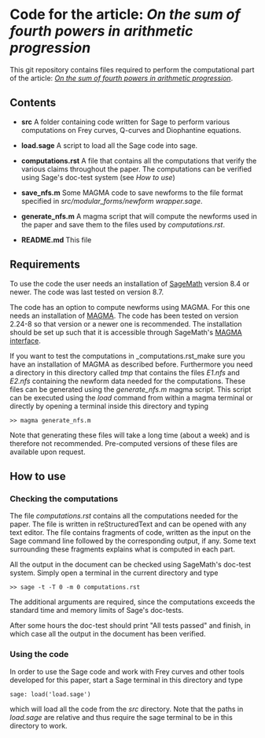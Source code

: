 # Code for the article: _On the sum of fourth powers in arithmetic progression_

This git repository contains files required to perform the
computational part of the article: [_On the sum of fourth powers in
arithmetic progression_](https://arxiv.org/abs/1907.12351).

## Contents

* **src** A folder containing code written for Sage to perform various
  computations on Frey curves, Q-curves and Diophantine equations.

* **load.sage** A script to load all the Sage code into sage.

* **computations.rst** A file that contains all the computations that
  verify the various claims throughout the paper. The computations can
  be verified using Sage's doc-test system (see _How to use_)
  
* **save\_nfs.m** Some MAGMA code to save newforms to the file format
  specified in _src/modular\_forms/newform wrapper.sage_.
  
* **generate\_nfs.m** A magma script that will compute the newforms
  used in the paper and save them to the files used by _computations.rst_.
  
* **README.md** This file

## Requirements

To use the code the user needs an installation of
[SageMath](http://www.sagemath.org/) version 8.4 or newer.  The code
was last tested on version 8.7.

The code has an option to compute newforms using MAGMA. For this one
needs an installation of
[MAGMA](http://magma.maths.usyd.edu.au/magma/). The code has been
tested on version 2.24-8 so that version or a newer one is
recommended. The installation should be set up such that it is
accessible through SageMath's [MAGMA
interface](http://doc.sagemath.org/html/en/reference/interfaces/sage/interfaces/magma.html).

If you want to test the computations in _computations.rst_make sure
you have an installation of MAGMA as described before. Furthermore you
need a directory in this directory called _tmp_ that contains the
files _E1.nfs_ and _E2.nfs_ containing the newform data needed for the
computations. These files can be generated using the _generate\_nfs.m_
magma script. This script can be executed using the _load_ command
from within a magma terminal or directly by opening a terminal inside
this directory and typing

    >> magma generate_nfs.m

Note that generating these files will take a long time (about a week)
and is therefore not recommended. Pre-computed versions of these files
are available upon request.

## How to use

### Checking the computations

The file _computations.rst_ contains all the computations needed for
the paper. The file is written in reStructuredText and can be opened
with any text editor. The file contains fragments of code, written as
the input on the Sage command line followed by the corresponding
output, if any. Some text surrounding these fragments explains what is
computed in each part.

All the output in the document can be checked using SageMath's
doc-test system. Simply open a terminal in the current directory and
type

    >> sage -t -T 0 -m 0 computations.rst

The additional arguments are required, since the computations exceeds
the standard time and memory limits of Sage's doc-tests.

After some hours the doc-test should print "All tests passed" and
finish, in which case all the output in the document has been
verified.

### Using the code

In order to use the Sage code and work with Frey curves and other
tools developed for this paper, start a Sage terminal in this
directory and type

    sage: load('load.sage')

which will load all the code from the _src_ directory. Note that the
paths in _load.sage_ are relative and thus require the sage terminal
to be in this directory to work.
